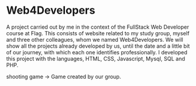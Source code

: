 # Web4Developers

A project carried out by me in the context of the FullStack Web Developer course at Flag. This consists of website related to my study group, myself and three other colleagues, whom we named Web4Developers.
We will show all the projects already developed by us, until the date and a little bit of our journey, with which each one identifies professionally.
I developed this project with the languages, HTML, CSS, Javascript, Mysql, SQL and PHP.

<!-- ------------------------------------------------------------------------------------------------- -->

shooting game -> Game created by our group.
